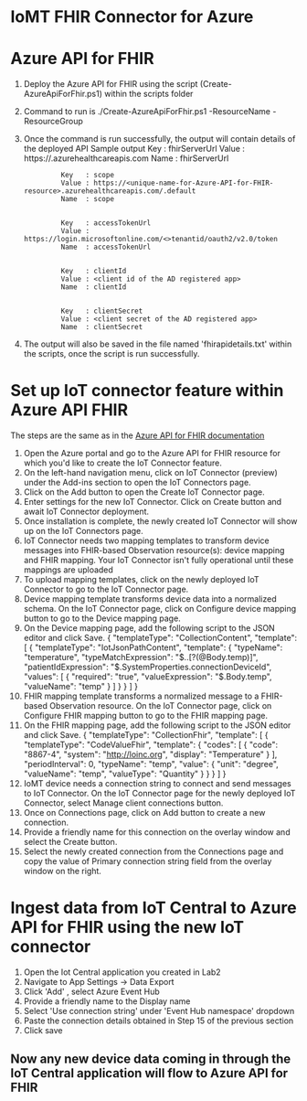 # IoMT FHIR Connector for Azure

# Azure API for FHIR

1. Deploy the Azure API for FHIR using the script (Create-AzureApiForFhir.ps1) within the scripts folder
2. Command to run is ./Create-AzureApiForFhir.ps1 -ResourceName <unique-name-for-Azure-API-for-FHIR- resource> -ResourceGroup <resource-group-name>
3. Once the command is run successfully, the output will contain details of the deployed API
            Sample output
                Key   : fhirServerUrl
                Value : https://<unique-name-for-Azure-API-for-FHIR- resource>.azurehealthcareapis.com
                Name  : fhirServerUrl


                Key   : scope
                Value : https://<unique-name-for-Azure-API-for-FHIR- resource>.azurehealthcareapis.com/.default
                Name  : scope


                Key   : accessTokenUrl
                Value : https://login.microsoftonline.com/<>tenantid/oauth2/v2.0/token
                Name  : accessTokenUrl


                Key   : clientId
                Value : <client id of the AD registered app>
                Name  : clientId


                Key   : clientSecret
                Value : <client secret of the AD registered app>
                Name  : clientSecret

4. The output will also be saved in the file named 'fhirapidetails.txt' within the scripts, once the script is run successfully.

# Set up IoT connector feature within Azure API FHIR 

The steps are the same as in the [Azure API for FHIR documentation](https://docs.microsoft.com/en-us/azure/healthcare-apis/iot-fhir-portal-quickstart)

1. Open the Azure portal and go to the Azure API for FHIR resource for which you'd like to create the IoT Connector feature.
2. On the left-hand navigation menu, click on IoT Connector (preview) under the Add-ins section to open the IoT Connectors page.
3. Click on the Add button to open the Create IoT Connector page.
4. Enter settings for the new IoT Connector. Click on Create button and await IoT Connector deployment.
5. Once installation is complete, the newly created IoT Connector will show up on the IoT Connectors page.
6. IoT Connector needs two mapping templates to transform device messages into FHIR-based Observation resource(s): device mapping and FHIR mapping. Your IoT Connector isn't fully operational until these mappings are uploaded
7. To upload mapping templates, click on the newly deployed IoT Connector to go to the IoT Connector page.
8. Device mapping template transforms device data into a normalized schema. On the IoT Connector page, click on Configure device mapping button to go to the Device mapping page.
9. On the Device mapping page, add the following script to the JSON editor and click Save.
            {
            "templateType": "CollectionContent",
            "template": [
                {
                    "templateType": "IotJsonPathContent",
                    "template": {
                        "typeName": "temperature",
                        "typeMatchExpression": "$..[?(@Body.temp)]",
                        "patientIdExpression": "$.SystemProperties.connectionDeviceId",
                        "values": [
                            {
                                "required": "true",
                                "valueExpression": "$.Body.temp",
                                "valueName": "temp"
                            }
                        ]
                    }
                }
            ]
        }
10. FHIR mapping template transforms a normalized message to a FHIR-based Observation resource. On the IoT Connector page, click on Configure FHIR mapping button to go to the FHIR mapping page.
11. On the FHIR mapping page, add the following script to the JSON editor and click Save.
                {
            "templateType": "CollectionFhir",
            "template": [
                {
                    "templateType": "CodeValueFhir",
                    "template": {
                        "codes": [
                            {
                                "code": "8867-4",
                                "system": "http://loinc.org",
                                "display": "Temperature"
                            }
                        ],
                        "periodInterval": 0,
                        "typeName": "temp",
                        "value": {
                            "unit": "degree",
                            "valueName": "temp",
                            "valueType": "Quantity"
                        }
                    }
                }
            ]
        }
12. IoMT device needs a connection string to connect and send messages to IoT Connector. On the IoT Connector page for the newly deployed IoT Connector, select Manage client connections button.
13. Once on Connections page, click on Add button to create a new connection.
14. Provide a friendly name for this connection on the overlay window and select the Create button.
15. Select the newly created connection from the Connections page and copy the value of Primary connection string field from the overlay window on the right.

# Ingest data from IoT Central to Azure API for FHIR using the new IoT connector

1. Open the Iot Central application you created in Lab2
2. Navigate to App Settings -> Data Export
3. Click 'Add' , select Azure Event Hub 
4. Provide a friendly name to the Display name
5. Select 'Use connection string' under 'Event Hub namespace' dropdown
6. Paste the connection details obtained in Step 15 of the previous section
7. Click save

## **Now any new device data coming in through the IoT Central application will flow to Azure API for FHIR**